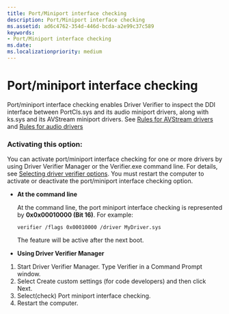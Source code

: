 ```yaml
---
title: Port/Miniport interface checking
description: Port/Miniport interface checking
ms.assetid: ad6c4762-354d-446d-bcda-a2e99c37c589
keywords:
- Port/Miniport interface checking
ms.date: 
ms.localizationpriority: medium
---
```


# Port/miniport interface checking

Port/miniport interface checking enables Driver Verifier to inspect the DDI interface between PortCls.sys and its audio miniport drivers, along with ks.sys and its AVStream miniport drivers. See [Rules for AVStream drivers](https://docs.microsoft.com/windows-hardware/drivers/devtest/rules-for-avstream-drivers) and [Rules for audio drivers](https://docs.microsoft.com/windows-hardware/drivers/devtest/rules-for-audio-drivers)

### Activating this option:

You can activate port/miniport interface checking for one or more drivers by using Driver Verifier Manager or the Verifier.exe command line. For details, see [Selecting driver verifier options](https://docs.microsoft.com/windows-hardware/drivers/devtest/selecting-driver-verifier-options). You must restart the computer to activate or deactivate the port/miniport interface checking option.

* **At the command line**

    At the command line, the port miniport interface checking is represented by **0x0x00010000 (Bit 16)**. For example:
    
    `verifier /flags 0x00010000 /driver MyDriver.sys`

    The feature will be active after the next boot.

* **Using Driver Verifier Manager**

1. Start Driver Verifier Manager. Type Verifier in a Command Prompt window.
2. Select Create custom settings (for code developers) and then click Next.
3. Select(check) Port miniport interface checking.
4. Restart the computer.
